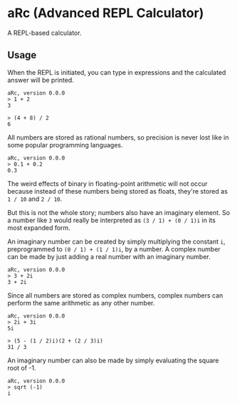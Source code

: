 # aRc (Advanced REPL Calculator)

A REPL-based calculator.

## Usage

When the REPL is initiated, you can type in expressions and the calculated answer will be printed.

    aRc, version 0.0.0
    > 1 + 2
    3

    > (4 + 8) / 2
    6

All numbers are stored as rational numbers, so precision is never lost like in some popular programming languages.

    aRc, version 0.0.0
    > 0.1 + 0.2
    0.3

The weird effects of binary in floating-point arithmetic will not occur because instead of these numbers being stored as floats, they're stored as `1 / 10` and `2 / 10`.

But this is not the whole story; numbers also have an imaginary element. So a number like `3` would really be interpreted as `(3 / 1) + (0 / 1)i` in its most expanded form.

An imaginary number can be created by simply multiplying the constant `i`, preprogrammed to `(0 / 1) + (1 / 1)i`, by a number. A complex number can be made by just adding a real number with an imaginary number.

    aRc, version 0.0.0
    > 3 + 2i
    3 + 2i

Since all numbers are stored as complex numbers, complex numbers can perform the same arithmetic as any other number.

    aRc, version 0.0.0
    > 2i + 3i
    5i

    > (5 - (1 / 2)i)(2 + (2 / 3)i)
    31 / 3

An imaginary number can also be made by simply evaluating the square root of -1.

    aRc, version 0.0.0
    > sqrt (-1)
    i

